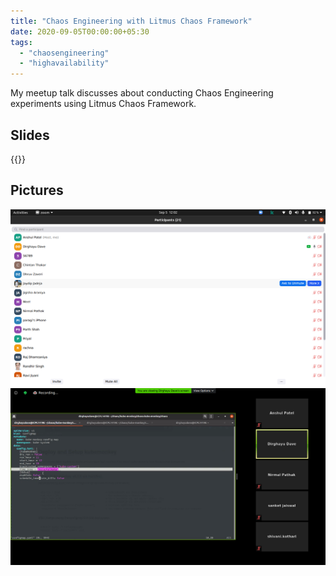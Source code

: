 ```yaml
---
title: "Chaos Engineering with Litmus Chaos Framework"
date: 2020-09-05T00:00:00+05:30
tags:
  - "chaosengineering"
  - "highavailability"
---
```


<!-- markdownlint-disable-file MD033 -->

My meetup talk discusses about conducting Chaos Engineering
experiments using Litmus Chaos Framework.

<!--more-->

## Slides

{{<slideshare GmTWfgzfBOQqlF>}}

## Pictures

![chaos_meetup_1](/meetup_pics/chaos_meetup_3_1.png)
![chaos_meetup_2](/meetup_pics/chaos_meetup_3_2.png)
